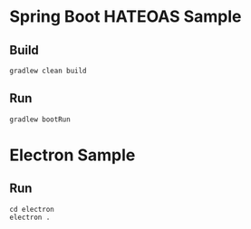 # Spring Boot HATEOAS Sample

## Build

```
gradlew clean build
```

## Run

```
gradlew bootRun
```

# Electron Sample

## Run

```
cd electron
electron .
```
